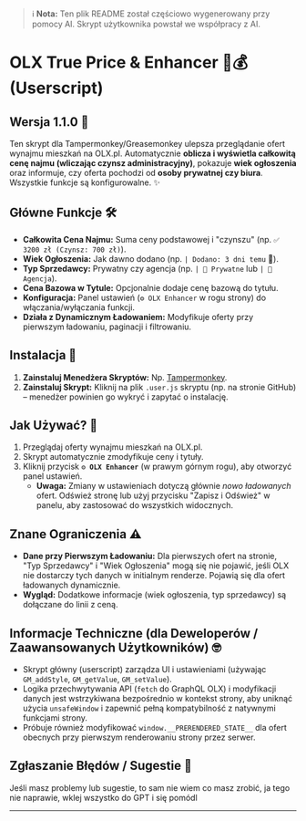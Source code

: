 > ℹ️ **Nota:** Ten plik README został częściowo wygenerowany przy pomocy AI. Skrypt użytkownika powstał we współpracy z AI.

# OLX True Price & Enhancer 🏡💰 (Userscript)

## Wersja 1.1.0 🚀

Ten skrypt dla Tampermonkey/Greasemonkey ulepsza przeglądanie ofert wynajmu mieszkań na OLX.pl. Automatycznie **oblicza i wyświetla całkowitą cenę najmu (wliczając czynsz administracyjny)**, pokazuje **wiek ogłoszenia** oraz informuje, czy oferta pochodzi od **osoby prywatnej czy biura**. Wszystkie funkcje są konfigurowalne. ✨

## Główne Funkcje 🛠️

*   **Całkowita Cena Najmu:** Suma ceny podstawowej i "czynszu" (np. `✅ 3200 zł (Czynsz: 700 zł)`).
*   **Wiek Ogłoszenia:** Jak dawno dodano (np. `| Dodano: 3 dni temu` 📅).
*   **Typ Sprzedawcy:** Prywatny czy agencja (np. `| 🤵 Prywatne` lub `| 🏢 Agencja`).
*   **Cena Bazowa w Tytule:** Opcjonalnie dodaje cenę bazową do tytułu.
*   **Konfiguracja:** Panel ustawień (`⚙️ OLX Enhancer` w rogu strony) do włączania/wyłączania funkcji.
*   **Działa z Dynamicznym Ładowaniem:** Modyfikuje oferty przy pierwszym ładowaniu, paginacji i filtrowaniu.

## Instalacja 💾

1.  **Zainstaluj Menedżera Skryptów:** Np. [Tampermonkey](https://www.tampermonkey.net/).
2.  **Zainstaluj Skrypt:** Kliknij na plik `.user.js` skryptu (np. na stronie GitHub) – menedżer powinien go wykryć i zapytać o instalację.

## Jak Używać? 🧐

1.  Przeglądaj oferty wynajmu mieszkań na OLX.pl.
2.  Skrypt automatycznie zmodyfikuje ceny i tytuły.
3.  Kliknij przycisk **`⚙️ OLX Enhancer`** (w prawym górnym rogu), aby otworzyć panel ustawień.
    *   **Uwaga:** Zmiany w ustawieniach dotyczą głównie *nowo ładowanych* ofert. Odśwież stronę lub użyj przycisku "Zapisz i Odśwież" w panelu, aby zastosować do wszystkich widocznych.

## Znane Ograniczenia ⚠️

*   **Dane przy Pierwszym Ładowaniu:** Dla pierwszych ofert na stronie, "Typ Sprzedawcy" i "Wiek Ogłoszenia" mogą się nie pojawić, jeśli OLX nie dostarczy tych danych w initialnym renderze. Pojawią się dla ofert ładowanych dynamicznie.
*   **Wygląd:** Dodatkowe informacje (wiek ogłoszenia, typ sprzedawcy) są dołączane do linii z ceną.

## Informacje Techniczne (dla Deweloperów / Zaawansowanych Użytkowników) 🤓

*   Skrypt główny (userscript) zarządza UI i ustawieniami (używając `GM_addStyle`, `GM_getValue`, `GM_setValue`).
*   Logika przechwytywania API (`fetch` do GraphQL OLX) i modyfikacji danych jest wstrzykiwana bezpośrednio w kontekst strony, aby uniknąć użycia `unsafeWindow` i zapewnić pełną kompatybilność z natywnymi funkcjami strony.
*   Próbuje również modyfikować `window.__PRERENDERED_STATE__` dla ofert obecnych przy pierwszym renderowaniu strony przez serwer.

## Zgłaszanie Błędów / Sugestie 🐞

Jeśli masz problemy lub sugestie, to sam nie wiem co masz zrobić, ja tego nie naprawie, wklej wszystko do GPT i się pomódl

---
